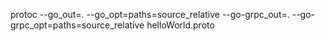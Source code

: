 protoc --go_out=. --go_opt=paths=source_relative --go-grpc_out=. --go-grpc_opt=paths=source_relative helloWorld.proto